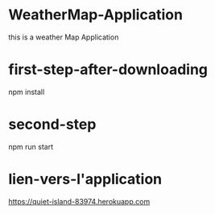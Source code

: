 # WeatherMap-Application
this is a weather Map Application 

# first-step-after-downloading
npm install

# second-step
npm run start

# lien-vers-l'application
https://quiet-island-83974.herokuapp.com
